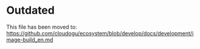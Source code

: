 # Outdated

This file has been moved to: https://github.com/cloudogu/ecosystem/blob/develop/docs/development/image-build_en.md
